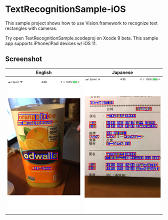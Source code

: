 # TextRecognitionSample-iOS

This sample project shows how to use Vision.framework to recognize text rectangles with cameras.

Try open TextRecognitionSample.xcodeproj on Xcode 9 beta.
This sample app supports iPhone/iPad devices w/ iOS 11.

## Screenshot 

| English | Japanese |
| --- | --- |
| ![screenshot-en](./screenshot-en.png) | ![screenshot-ja](./screenshot-ja.png) |
